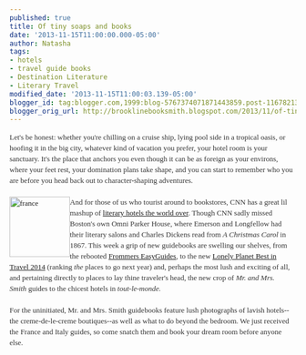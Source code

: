 ```yaml
---
published: true
title: Of tiny soaps and books
date: '2013-11-15T11:00:00.000-05:00'
author: Natasha
tags:
- hotels
- travel guide books
- Destination Literature
- Literary Travel
modified_date: '2013-11-15T11:00:03.139-05:00'
blogger_id: tag:blogger.com,1999:blog-5767374071871443859.post-1167821311960757322
blogger_orig_url: http://brooklinebooksmith.blogspot.com/2013/11/of-tiny-soaps-and-books.html
---
```


<div style="color: #333333; font-family: Georgia, 'Times New Roman', 'Bitstream Charter', Times, serif; font-size: 13px; line-height: 19px;">Let's be honest: whether you're chilling on a cruise ship, lying pool side in a tropical oasis, or hoofing it in the big city, whatever kind of vacation you prefer, your hotel room is your sanctuary. It's the place that anchors you even though it can be as foreign as your environs, where your feet rest, your domination plans take shape, and you can start to remember who you are before you head back out to character-shaping adventures.&nbsp;</div><div style="color: #333333; font-family: Georgia, 'Times New Roman', 'Bitstream Charter', Times, serif; font-size: 13px; line-height: 19px;"><br /></div><div style="color: #333333; font-family: Georgia, 'Times New Roman', 'Bitstream Charter', Times, serif; font-size: 13px; line-height: 19px;"><a data-mce-href="http://globecornerbookstore.com/blogs/wp-content/uploads/2013/11/france.jpg" href="http://globecornerbookstore.com/blogs/wp-content/uploads/2013/11/france.jpg"><img class="wp-image-9678 alignleft" data-mce-src="http://globecornerbookstore.com/blogs/wp-content/uploads/2013/11/france.jpg" height="106" src="http://globecornerbookstore.com/blogs/wp-content/uploads/2013/11/france.jpg" style="border: 0px; cursor: default; float: left;" title="france" width="106" /></a>And for those of us who tourist around to bookstores, CNN has a great lil mashup of&nbsp;<a data-mce-href="http://www.cnn.com/2013/11/12/travel/literary-hotels/?utm_source=Publishers+Weekly&amp;utm_campaign=c3e37041e3-UA-15906914-1&amp;utm_medium=email&amp;utm_term=0_0bb2959cbb-c3e37041e3-304659569" href="http://www.cnn.com/2013/11/12/travel/literary-hotels/?utm_source=Publishers+Weekly&amp;utm_campaign=c3e37041e3-UA-15906914-1&amp;utm_medium=email&amp;utm_term=0_0bb2959cbb-c3e37041e3-304659569">literary hotels the world over</a>. Though CNN sadly missed Boston's own Omni Parker House, where Emerson and Longfellow had their literary salons and Charles Dickens read from&nbsp;<em>A Christmas Carol</em>&nbsp;in 1867. This week a grip of new guidebooks are swelling our shelves, from the rebooted&nbsp;<a data-mce-href="http://www.brooklinebooksmith-shop.com/book/9781628870121" href="http://www.brooklinebooksmith-shop.com/book/9781628870121">Frommers EasyGuides</a>, to the new&nbsp;<a data-mce-href="http://www.brooklinebooksmith-shop.com/book/9781743217283" href="http://www.brooklinebooksmith-shop.com/book/9781743217283">Lonely Planet Best in Travel 2014</a>&nbsp;(ranking&nbsp;<em>﻿the</em>﻿ places to go next year) and, perhaps the most lush and exciting of all, and pertaining directly to places to lay thine traveler's head, the new crop of&nbsp;<em>Mr. and Mrs. Smith</em>&nbsp;guides to the chicest hotels in&nbsp;<em>tout-le-monde.</em></div><div style="color: #333333; font-family: Georgia, 'Times New Roman', 'Bitstream Charter', Times, serif; font-size: 13px; line-height: 19px;"><em><br /></em></div><div style="color: #333333; font-family: Georgia, 'Times New Roman', 'Bitstream Charter', Times, serif; font-size: 13px; line-height: 19px;">For the uninitiated, Mr. and Mrs. Smith guidebooks feature lush photographs of lavish hotels--the creme-de-le-creme boutiques--as well as what to do beyond the bedroom. We just received the France and Italy guides, so come snatch them and book your dream room before anyone else.&nbsp;</div>